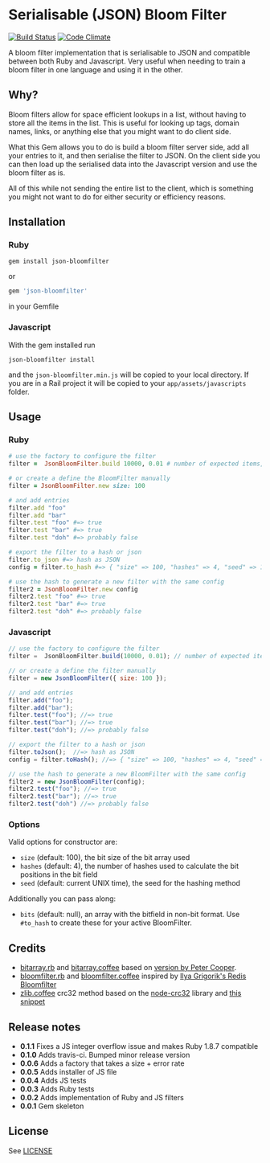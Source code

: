 # Serialisable (JSON) Bloom Filter

[![Build Status](https://travis-ci.org/cbetta/json-bloomfilter.png?branch=master)](https://travis-ci.org/cbetta/json-bloomfilter) [![Code Climate](https://codeclimate.com/badge.png)](https://codeclimate.com/github/cbetta/json-bloomfilter)

A bloom filter implementation that is serialisable to JSON and compatible between both Ruby and Javascript. Very useful when needing to train a bloom filter in one language and using it in the other.

## Why?

Bloom filters allow for space efficient lookups in a list, without having to store all the items in the list. This is useful for looking up tags, domain names, links, or anything else that you might want to do client side.

What this Gem allows you to do is build a bloom filter server side, add all your entries to it, and then serialise the filter to JSON. On the client side you can then load up the serialised data into the Javascript version and use the bloom filter as is.

All of this while not sending the entire list to the client, which is something you might not want to do for either security or efficiency reasons.

## Installation

### Ruby

```shell
gem install json-bloomfilter
```

or

```ruby
gem 'json-bloomfilter'
```

in your Gemfile

### Javascript

With the gem installed run

```
json-bloomfilter install
```

and the `json-bloomfilter.min.js` will be copied to your local directory. If you are in a Rail project it will be copied to your `app/assets/javascripts` folder.

## Usage

### Ruby

```ruby
# use the factory to configure the filter
filter =  JsonBloomFilter.build 10000, 0.01 # number of expected items, desired error rate

# or create a define the BloomFilter manually
filter = JsonBloomFilter.new size: 100

# and add entries
filter.add "foo"
filter.add "bar"
filter.test "foo" #=> true
filter.test "bar" #=> true
filter.test "doh" #=> probably false

# export the filter to a hash or json
filter.to_json #=> hash as JSON
config = filter.to_hash #=> { "size" => 100, "hashes" => 4, "seed" => 1234567890, "bits" => [...] }

# use the hash to generate a new filter with the same config
filter2 = JsonBloomFilter.new config
filter2.test "foo" #=> true
filter2.test "bar" #=> true
filter2.test "doh" #=> probably false
```

### Javascript

```javascript
// use the factory to configure the filter
filter =  JsonBloomFilter.build(10000, 0.01); // number of expected items, desired error rate

// or create a define the filter manually
filter = new JsonBloomFilter({ size: 100 });

// and add entries
filter.add("foo");
filter.add("bar");
filter.test("foo"); //=> true
filter.test("bar"); //=> true
filter.test("doh"); //=> probably false

// export the filter to a hash or json
filter.toJson();  //=> hash as JSON
config = filter.toHash(); //=> { "size" => 100, "hashes" => 4, "seed" => 1234567890, "bits" => [...] }

// use the hash to generate a new BloomFilter with the same config
filter2 = new JsonBloomFilter(config);
filter2.test("foo"); //=> true
filter2.test("bar"); //=> true
filter2.test("doh") //=> probably false
```

### Options

Valid options for constructor are:

* `size` (default: 100), the bit size of the bit array used
* `hashes` (default: 4), the number of hashes used to calculate the bit positions in the bit field
* `seed` (default: current UNIX time), the seed for the hashing method

Additionally you can pass along:

* `bits` (default: null), an array with the bitfield in non-bit format. Use `#to_hash` to create these for your active BloomFilter.

## Credits

* [bitarray.rb](https://github.com/cbetta/json-bloomfilter/blob/master/lib/json/bloomfilter/bitarray.rb) and [bitarray.coffee](https://github.com/cbetta/json-bloomfilter/blob/master/coffee/bitarray.coffee) based on [version by Peter Cooper](https://github.com/peterc/bitarray).
* [bloomfilter.rb](https://github.com/cbetta/json-bloomfilter/blob/master/lib/json/bloomfilter.rb) and [bloomfilter.coffee](https://github.com/cbetta/json-bloomfilter/blob/master/coffee/bloomfilter.coffee) inspired by [Ilya Grigorik's Redis Bloomfilter](https://github.com/igrigorik/bloomfilter-rb/blob/master/lib/bloomfilter/redis.rb)
* [zlib.coffee](https://github.com/cbetta/json-bloomfilter/blob/master/coffee/zlib.coffee) crc32 method based on the [node-crc32](https://github.com/mikepulaski/node-crc32) library and [this snippet](http://stackoverflow.com/questions/6226189/how-to-convert-a-string-to-bytearray/10132540#10132540)

## Release notes

* **0.1.1** Fixes a JS integer overflow issue and makes Ruby 1.8.7 compatible
* **0.1.0** Adds travis-ci. Bumped minor release version
* **0.0.6** Adds a factory that takes a size + error rate
* **0.0.5** Adds installer of JS file
* **0.0.4** Adds JS tests
* **0.0.3** Adds Ruby tests
* **0.0.2** Adds implementation of Ruby and JS filters
* **0.0.1** Gem skeleton

## License

See [LICENSE](https://github.com/cbetta/json-bloomfilter/blob/master/LICENSE)

